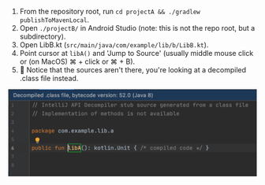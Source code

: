 1. From the repository root, run `cd projectA && ./gradlew publishToMavenLocal`.
2. Open `./projectB/` in Android Studio (note: this is not the repo root, but a subdirectory).
3. Open LibB.kt (`src/main/java/com/example/lib/b/LibB.kt`).
4. Point cursor at `libA()` and 'Jump to Source' (usually middle mouse click or (on MacOS) ⌘ + click or ⌘ + B).
5. 🐛 Notice that the sources aren't there, you're looking at a decompiled .class file instead.

![screenshot](img/screenshot.png)
